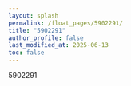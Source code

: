 ```yaml
---
layout: splash
permalink: /float_pages/5902291/
title: "5902291"
author_profile: false
last_modified_at: 2025-06-13
toc: false
---
```

 
5902291
